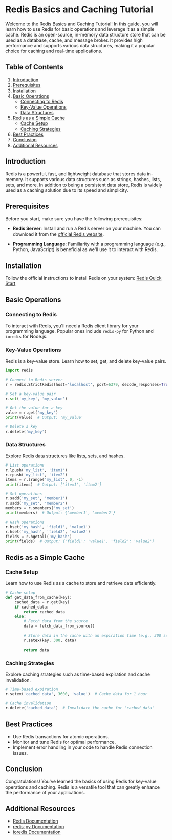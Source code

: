 # Redis Basics and Caching Tutorial

Welcome to the Redis Basics and Caching Tutorial! In this guide, you will learn how to use Redis for basic operations and leverage it as a simple cache. Redis is an open-source, in-memory data structure store that can be used as a database, cache, and message broker. It provides high performance and supports various data structures, making it a popular choice for caching and real-time applications.

## Table of Contents

1. [Introduction](#introduction)
2. [Prerequisites](#prerequisites)
3. [Installation](#installation)
4. [Basic Operations](#basic-operations)
    - [Connecting to Redis](#connecting-to-redis)
    - [Key-Value Operations](#key-value-operations)
    - [Data Structures](#data-structures)
5. [Redis as a Simple Cache](#redis-as-a-simple-cache)
    - [Cache Setup](#cache-setup)
    - [Caching Strategies](#caching-strategies)
6. [Best Practices](#best-practices)
7. [Conclusion](#conclusion)
8. [Additional Resources](#additional-resources)

## Introduction

Redis is a powerful, fast, and lightweight database that stores data in-memory. It supports various data structures such as strings, hashes, lists, sets, and more. In addition to being a persistent data store, Redis is widely used as a caching solution due to its speed and simplicity.

## Prerequisites

Before you start, make sure you have the following prerequisites:

- **Redis Server**: Install and run a Redis server on your machine. You can download it from the [official Redis website](https://redis.io/download).

- **Programming Language**: Familiarity with a programming language (e.g., Python, JavaScript) is beneficial as we'll use it to interact with Redis.

## Installation

Follow the official instructions to install Redis on your system: [Redis Quick Start](https://redis.io/topics/quickstart)

## Basic Operations

### Connecting to Redis

To interact with Redis, you'll need a Redis client library for your programming language. Popular ones include `redis-py` for Python and `ioredis` for Node.js.

### Key-Value Operations

Redis is a key-value store. Learn how to set, get, and delete key-value pairs.

```python
import redis

# Connect to Redis server
r = redis.StrictRedis(host='localhost', port=6379, decode_responses=True)

# Set a key-value pair
r.set('my_key', 'my_value')

# Get the value for a key
value = r.get('my_key')
print(value)  # Output: 'my_value'

# Delete a key
r.delete('my_key')
```

### Data Structures

Explore Redis data structures like lists, sets, and hashes.

```python
# List operations
r.lpush('my_list', 'item1')
r.rpush('my_list', 'item2')
items = r.lrange('my_list', 0, -1)
print(items)  # Output: ['item1', 'item2']

# Set operations
r.sadd('my_set', 'member1')
r.sadd('my_set', 'member2')
members = r.smembers('my_set')
print(members)  # Output: {'member1', 'member2'}

# Hash operations
r.hset('my_hash', 'field1', 'value1')
r.hset('my_hash', 'field2', 'value2')
fields = r.hgetall('my_hash')
print(fields)  # Output: {'field1': 'value1', 'field2': 'value2'}
```

## Redis as a Simple Cache

### Cache Setup

Learn how to use Redis as a cache to store and retrieve data efficiently.

```python
# Cache setup
def get_data_from_cache(key):
    cached_data = r.get(key)
    if cached_data:
        return cached_data
    else:
        # Fetch data from the source
        data = fetch_data_from_source()
        
        # Store data in the cache with an expiration time (e.g., 300 seconds)
        r.setex(key, 300, data)
        
        return data
```

### Caching Strategies

Explore caching strategies such as time-based expiration and cache invalidation.

```python
# Time-based expiration
r.setex('cached_data', 3600, 'value')  # Cache data for 1 hour

# Cache invalidation
r.delete('cached_data')  # Invalidate the cache for 'cached_data'
```

## Best Practices

- Use Redis transactions for atomic operations.
- Monitor and tune Redis for optimal performance.
- Implement error handling in your code to handle Redis connection issues.

## Conclusion

Congratulations! You've learned the basics of using Redis for key-value operations and caching. Redis is a versatile tool that can greatly enhance the performance of your applications.

## Additional Resources

- [Redis Documentation](https://redis.io/documentation)
- [redis-py Documentation](https://redis-py.readthedocs.io/)
- [ioredis Documentation](https://github.com/luin/ioredis)
